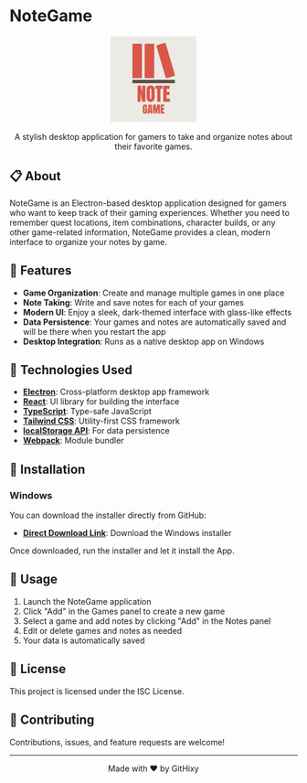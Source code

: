 # NoteGame

<p align="center">
  <img src="app_icon.png" alt="NoteGame Logo" width="150" />
</p>

<p align="center">
  A stylish desktop application for gamers to take and organize notes about their favorite games.
</p>

## 📋 About

NoteGame is an Electron-based desktop application designed for gamers who want to keep track of their gaming experiences. Whether you need to remember quest locations, item combinations, character builds, or any other game-related information, NoteGame provides a clean, modern interface to organize your notes by game.

## 🌟 Features

- **Game Organization**: Create and manage multiple games in one place
- **Note Taking**: Write and save notes for each of your games
- **Modern UI**: Enjoy a sleek, dark-themed interface with glass-like effects
- **Data Persistence**: Your games and notes are automatically saved and will be there when you restart the app
- **Desktop Integration**: Runs as a native desktop app on Windows

## 🚀 Technologies Used

- **[Electron](https://www.electronjs.org/)**: Cross-platform desktop app framework
- **[React](https://reactjs.org/)**: UI library for building the interface
- **[TypeScript](https://www.typescriptlang.org/)**: Type-safe JavaScript
- **[Tailwind CSS](https://tailwindcss.com/)**: Utility-first CSS framework
- **[localStorage API](https://developer.mozilla.org/en-US/docs/Web/API/Window/localStorage)**: For data persistence
- **[Webpack](https://webpack.js.org/)**: Module bundler

## 💾 Installation

### Windows

You can download the installer directly from GitHub:

- **[Direct Download Link](https://github.com/GitHixy/NoteGame/raw/main/releases/NoteGame-1.0.0%20Setup.exe)**: Download the Windows installer

Once downloaded, run the installer and let it install the App.


## 📝 Usage

1. Launch the NoteGame application
2. Click "Add" in the Games panel to create a new game
3. Select a game and add notes by clicking "Add" in the Notes panel
4. Edit or delete games and notes as needed
5. Your data is automatically saved

## 📄 License

This project is licensed under the ISC License.

## 🤝 Contributing

Contributions, issues, and feature requests are welcome!

---

<p align="center">
  Made with ❤️ by GitHixy
</p>
